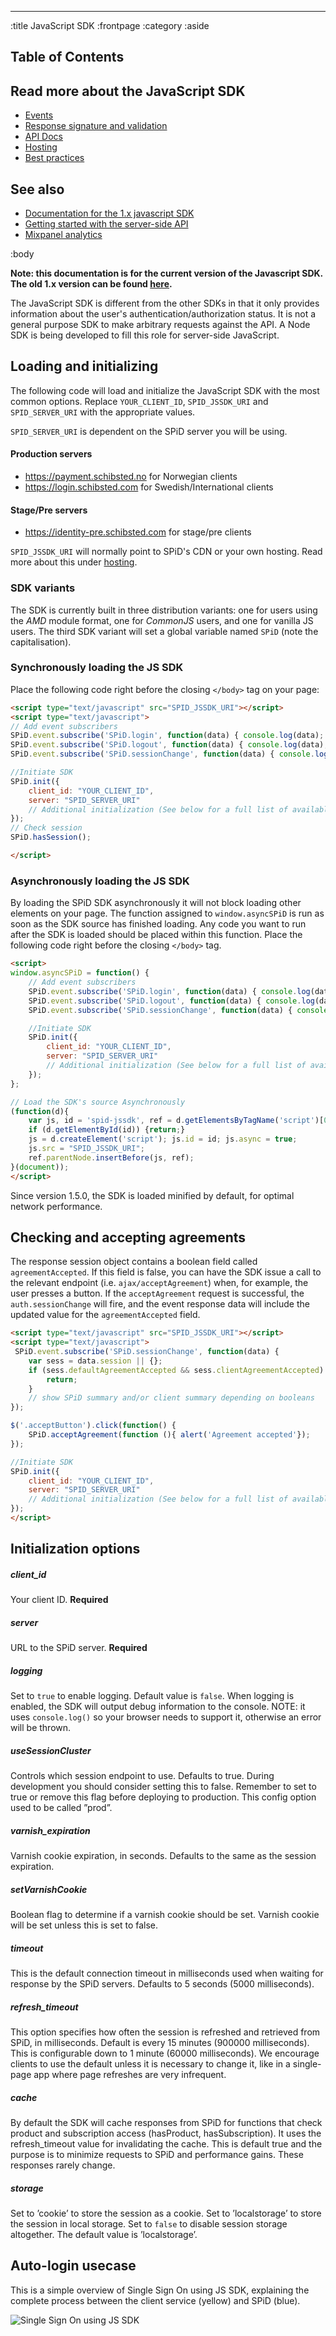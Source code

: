 --------------------------------------------------------------------------------
:title JavaScript SDK
:frontpage
:category
:aside

## Table of Contents

<spid-toc></spid-toc>

## Read more about the JavaScript SDK

- [Events](/sdks/js/events/)
- [Response signature and validation](/sdks/js/response-signature-and-validation/)
- [API Docs](/sdks/js/api-docs/)
- [Hosting](/sdks/js/hosting/)
- [Best practices](/sdks/js/best-practices/)

## See also
- [Documentation for the 1.x javascript SDK](/sdks/javascript-1x/)
- [Getting started with the server-side API](/getting-started/)
- [Mixpanel analytics](/mixpanel/analytics/)

:body

**Note: this documentation is for the current version of the Javascript SDK. The old 1.x version can be found
[here](/sdks/javascript-1x/).**

The JavaScript SDK is different from the other SDKs in that it only provides
information about the user's authentication/authorization status. It is not a
general purpose SDK to make arbitrary requests against the API. A Node SDK is
being developed to fill this role for server-side JavaScript.

## Loading and initializing

The following code will load and initialize the JavaScript SDK with the most
common options. Replace `YOUR_CLIENT_ID`, `SPID_JSSDK_URI` and `SPID_SERVER_URI`
with the appropriate values.

`SPID_SERVER_URI` is dependent on the SPiD server you will be using.

#### Production servers

- https://payment.schibsted.no for Norwegian clients
- https://login.schibsted.com for Swedish/International clients

#### Stage/Pre servers
- https://identity-pre.schibsted.com for stage/pre clients

`SPID_JSSDK_URI` will normally point to SPiD's CDN or your own hosting. Read more about this
under [hosting](/sdks/js/hosting/).

### SDK variants

The SDK is currently built in three distribution variants: one for users using the *AMD* module format, one for
*CommonJS* users, and one for vanilla JS users. The third SDK variant will set a global variable named `SPiD`
(note the capitalisation).

### Synchronously loading the JS SDK

Place the following code right before the closing `</body>` tag on your page:

```html
<script type="text/javascript" src="SPID_JSSDK_URI"></script>
<script type="text/javascript">
// Add event subscribers
SPiD.event.subscribe('SPiD.login', function(data) { console.log(data); });
SPiD.event.subscribe('SPiD.logout', function(data) { console.log(data); });
SPiD.event.subscribe('SPiD.sessionChange', function(data) { console.log(data); });

//Initiate SDK
SPiD.init({
    client_id: "YOUR_CLIENT_ID",
    server: "SPID_SERVER_URI"
    // Additional initialization (See below for a full list of available initialization options)
});
// Check session
SPiD.hasSession();

</script>
```

### Asynchronously loading the JS SDK

By loading the SPiD SDK asynchronously it will not block loading other elements
on your page. The function assigned to `window.asyncSPiD` is run as soon as the
SDK source has finished loading. Any code you want to run after the SDK is
loaded should be placed within this function. Place the following code right
before the closing `</body>` tag.

```html
<script>
window.asyncSPiD = function() {
    // Add event subscribers
    SPiD.event.subscribe('SPiD.login', function(data) { console.log(data); });
    SPiD.event.subscribe('SPiD.logout', function(data) { console.log(data); });
    SPiD.event.subscribe('SPiD.sessionChange', function(data) { console.log(data); });

    //Initiate SDK
    SPiD.init({
        client_id: "YOUR_CLIENT_ID",
        server: "SPID_SERVER_URI"
        // Additional initialization (See below for a full list of available initialization options)
    });
};

// Load the SDK's source Asynchronously
(function(d){
    var js, id = 'spid-jssdk', ref = d.getElementsByTagName('script')[0];
    if (d.getElementById(id)) {return;}
    js = d.createElement('script'); js.id = id; js.async = true;
    js.src = "SPID_JSSDK_URI";
    ref.parentNode.insertBefore(js, ref);
}(document));
</script>
```

Since version 1.5.0, the SDK is loaded minified by default, for optimal network
performance.

## Checking and accepting agreements

The response session object contains a boolean field called `agreementAccepted`.
If this field is false, you can have the SDK issue a call to the relevant endpoint (i.e. `ajax/acceptAgreement`) when,
for example, the user presses a button. If the `acceptAgreement` request is successful, the `auth.sessionChange`
will fire, and the event response data will include the updated value for the `agreementAccepted` field.

```html
<script type="text/javascript" src="SPID_JSSDK_URI"></script>
<script type="text/javascript">
 SPiD.event.subscribe('SPiD.sessionChange', function(data) {
    var sess = data.session || {};
    if (sess.defaultAgreementAccepted && sess.clientAgreementAccepted) {
        return;
    }
    // show SPiD summary and/or client summary depending on booleans
});

$('.acceptButton').click(function() {
    SPiD.acceptAgreement(function (){ alert('Agreement accepted'});
});

//Initiate SDK
SPiD.init({
    client_id: "YOUR_CLIENT_ID",
    server: "SPID_SERVER_URI"
    // Additional initialization (See below for a full list of available initialization options)
});
</script>
```

## Initialization options

##### client_id

Your client ID. **Required**

##### server

URL to the SPiD server. **Required**

##### logging

Set to `true` to enable logging. Default value is `false`. When logging is
enabled, the SDK will output debug information to the console. NOTE: it uses
`console.log()` so your browser needs to support it, otherwise an error will be
thrown.

##### useSessionCluster

Controls which session endpoint to use. Defaults to true. During development you should consider setting this to false.
Remember to set to true or remove this flag before deploying to production. This config option used to be called ”prod”.

##### varnish_expiration

Varnish cookie expiration, in seconds. Defaults to the same as the session expiration.

##### setVarnishCookie

Boolean flag to determine if a varnish cookie should be set. Varnish cookie will be set unless this is set to false.

##### timeout

This is the default connection timeout in milliseconds used when waiting for response by the SPiD servers.
Defaults to 5 seconds (5000 milliseconds).

##### refresh_timeout

This option specifies how often the session is refreshed and retrieved from SPiD, in milliseconds.
Default is every 15 minutes (900000 milliseconds). This is configurable down to 1 minute (60000 milliseconds).
We encourage clients to use the default unless it is necessary to change it, like in a single-page app
where page refreshes are very infrequent.

##### cache

By default the SDK will cache responses from SPiD for functions that check product and subscription access
(hasProduct, hasSubscription). It uses the refresh_timeout value for invalidating the cache.
This is default true and the purpose is to minimize requests to SPiD and performance gains.
These responses rarely change.

##### storage

Set to ’cookie’ to store the session as a cookie. Set to ’localstorage’ to store the session in local storage.
Set to `false` to disable session storage altogether. The default value is ’localstorage’.

## Auto-login usecase

This is a simple overview of Single Sign On using JS SDK, explaining the complete process between the client
service (yellow) and SPiD (blue).

![Single Sign On using JS SDK](/images/simple-sso-js-usecase.png)